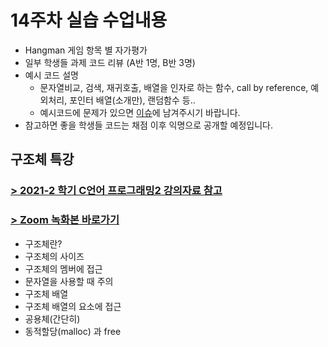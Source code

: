 # 14주차 실습 수업내용

- Hangman 게임 항목 별 자가평가
- 일부 학생들 과제 코드 리뷰 (A반 1명, B반 3명)
- 예시 코드 설명
  - 문자열비교, 검색, 재귀호출, 배열을 인자로 하는 함수, call by reference, 예외처리, 포인터 배열(소개만), 랜덤함수 등..
  - 예시코드에 문제가 있으면 [이슈](https://github.com/seohyun-kim/2022-C-Programming-1--TA/issues)에 남겨주시기 바랍니다.
- 참고하면 좋을 학생들 코드는 채점 이후 익명으로 공개할 예정입니다.

## 구조체 특강
### [ > 2021-2 학기 C언어 프로그래밍2 강의자료 참고](https://github.com/seohyun-kim/2021-C-programming-TA)
### [ > Zoom 녹화본 바로가기](https://youtu.be/SDv-eKfXwfc)

- 구조체란?
- 구조체의 사이즈
- 구조체의 멤버에 접근
- 문자열을 사용할 때 주의
- 구조체 배열
- 구조체 배열의 요소에 접근
- 공용체(간단히)
- 동적할당(malloc) 과 free


